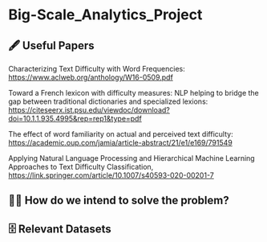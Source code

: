 # Big-Scale_Analytics_Project
## 🖋 Useful Papers 

Characterizing Text Difficulty with Word Frequencies: https://www.aclweb.org/anthology/W16-0509.pdf

Toward a French lexicon with difficulty measures: NLP helping to bridge the gap between traditional dictionaries and specialized lexions: https://citeseerx.ist.psu.edu/viewdoc/download?doi=10.1.1.935.4995&rep=rep1&type=pdf

The effect of word familiarity on actual and perceived text difficulty: https://academic.oup.com/jamia/article-abstract/21/e1/e169/791549

Applying Natural Language Processing and Hierarchical Machine Learning Approaches to Text Difficulty Classification, https://link.springer.com/article/10.1007/s40593-020-00201-7

## 👩‍💻 How do we intend to solve the problem?

## 🗄 Relevant Datasets
